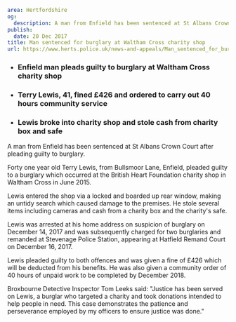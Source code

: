 ```yaml
area: Hertfordshire
og:
  description: A man from Enfield has been sentenced at St Albans Crown Court after pleading guilty to burglary.
publish:
  date: 20 Dec 2017
title: Man sentenced for burglary at Waltham Cross charity shop
url: https://www.herts.police.uk/news-and-appeals/Man_sentenced_for_burglary_at_Waltham_Cross_charity_1352
```

* ### Enfield man pleads guilty to burglary at Waltham Cross charity shop

 * ### Terry Lewis, 41, fined £426 and ordered to carry out 40 hours community service

 * ### Lewis broke into charity shop and stole cash from charity box and safe

A man from Enfield has been sentenced at St Albans Crown Court after pleading guilty to burglary.

Forty one year old Terry Lewis, from Bullsmoor Lane, Enfield, pleaded guilty to a burglary which occurred at the British Heart Foundation charity shop in Waltham Cross in June 2015.

Lewis entered the shop via a locked and boarded up rear window, making an untidy search which caused damage to the premises. He stole several items including cameras and cash from a charity box and the charity's safe.

Lewis was arrested at his home address on suspicion of burglary on December 14, 2017 and was subsequently charged for two burglaries and remanded at Stevenage Police Station, appearing at Hatfield Remand Court on December 16, 2017.

Lewis pleaded guilty to both offences and was given a fine of £426 which will be deducted from his benefits. He was also given a community order of 40 hours of unpaid work to be completed by December 2018.

Broxbourne Detective Inspector Tom Leeks said: "Justice has been served on Lewis, a burglar who targeted a charity and took donations intended to help people in need. This case demonstrates the patience and perseverance employed by my officers to ensure justice was done."
